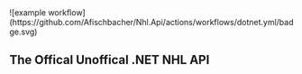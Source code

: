 <br/>
<br/>
![example workflow](https://github.com/Afischbacher/Nhl.Api/actions/workflows/dotnet.yml/badge.svg)


The Offical Unoffical .NET NHL API
-------------------------------------------------------------------------------------------------
